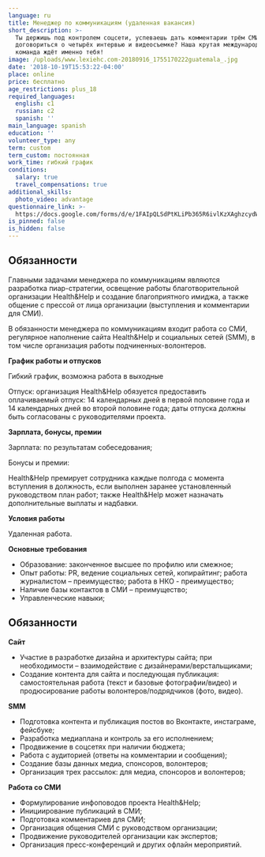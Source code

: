 ```yaml
---
language: ru
title: Менеджер по коммуникациям (удаленная вакансия)
short_description: >-
  Ты держишь под контролем соцсети, успеваешь дать комментарии трём СМИ,
  договориться о четырёх интервью и видеосъемке? Наша крутая международная
  команда ждёт именно тебя!
image: /uploads/www.lexiehc.com-20180916_1755170222guatemala_.jpg
date: '2018-10-19T15:53:22-04:00'
place: online
price: бесплатно
age_restrictions: plus_18
required_languages:
  english: c1
  russian: c2
  spanish: ''
main_language: spanish
education: ''
volunteer_type: any
term: custom
term_custom: постоянная
work_time: гибкий график
conditions:
  salary: true
  travel_compensations: true
additional_skills:
  photo_video: advantage
questionnaire_link: >-
  https://docs.google.com/forms/d/e/1FAIpQLSdPtKLiPb365R6ivlKzXAghzcydWeohSF_sE6ehNMEAFrmObQ/viewform
is_pinned: false
is_hidden: false
---
```

## Обязанности

Главными задачами менеджера по коммуникациям являются разработка пиар-стратегии, освещение работы благотворительной организации Health&Help и создание благоприятного имиджа, а также общение с прессой от лица организации (выступления и комментарии для СМИ). 

В обязанности менеджера по коммуникациям входит работа со СМИ, регулярное наполнение сайта Health&Help и социальных сетей (SMM), в том числе организация работы подчиненных-волонтеров.

**График работы и отпусков**

Гибкий график, возможна работа в выходные

Отпуск: организация Health&Help обязуется предоставить оплачиваемый отпуск: 14 календарных дней в первой половине года и 14 календарных дней во второй половине года; даты отпуска должны быть согласованы с руководителями проекта.

**Зарплата, бонусы, премии**

Зарплата: по результатам собеседования;

Бонусы и премии: 

Health&Help премирует сотрудника каждые полгода с момента вступления в должность, если выполнен заранее установленный руководством план работ; также Health&Help может назначать дополнительные выплаты и надбавки.

**Условия работы**

Удаленная работа.

**Основные требования**

* Образование: законченное высшее по профилю или смежное;
* Опыт работы: PR, ведение социальных сетей, копирайтинг; работа журналистом – преимущество; работа в НКО - преимущество; 
* Наличие базы контактов в СМИ – преимущество;
* Управленческие навыки;

## Обязанности

**Сайт**

* Участие в разработке дизайна и архитектуры сайта; при необходимости – взаимодействие с дизайнерами/верстальщиками;
* Создание контента для сайта и последующая публикация: самостоятельная работа (текст и базовые фотографии/видео) и продюсирование работы волонтеров/подрядчиков (фото, видео). 

**SMM**

* Подготовка контента и публикация постов во Вконтакте, инстаграме, фейсбуке; 
* Разработка медиаплана и контроль за его исполнением;
* Продвижение в соцсетях при наличии бюджета;
* Работа с аудиторией (ответы на комментарии и сообщения); 
* Создание базы данных медиа, спонсоров, волонтеров;
* Организация трех рассылок: для медиа, спонсоров и волонтеров;

**Работа со СМИ**

* Формулирование инфоповодов проекта Health&Help;
* Инициирование публикаций в СМИ;
* Подготовка комментариев для СМИ;
* Организация общения СМИ с руководством организации;
* Продвижение руководителей организации как экспертов;
* Организация пресс-конференций и других офлайн мероприятий.
